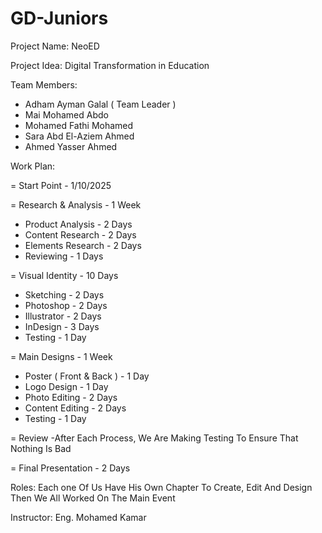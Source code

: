 # GD-Juniors
Project Name: 
NeoED

Project Idea:
 Digital Transformation in Education

Team Members:
- Adham Ayman Galal ( Team Leader )
- Mai Mohamed Abdo
- Mohamed Fathi Mohamed
- Sara Abd El-Aziem Ahmed
- Ahmed Yasser Ahmed

Work Plan:

= Start Point - 1/10/2025

= Research & Analysis - 1 Week
- Product Analysis - 2 Days
- Content Research - 2 Days
- Elements Research - 2 Days
- Reviewing - 1 Days

= Visual Identity - 10 Days 
- Sketching - 2 Days
- Photoshop - 2 Days
- Illustrator - 2 Days
- InDesign - 3 Days 
- Testing - 1 Day

= Main Designs - 1 Week 
- Poster ( Front & Back ) - 1 Day
- Logo Design - 1 Day 
- Photo Editing - 2 Days
- Content Editing - 2 Days
- Testing - 1 Day

= Review 
-After Each Process, We Are Making Testing To Ensure That Nothing Is Bad

= Final Presentation - 2 Days

Roles:
Each one Of Us Have His Own Chapter To Create, Edit And Design
Then We All Worked On The Main Event 

Instructor: Eng. Mohamed Kamar


